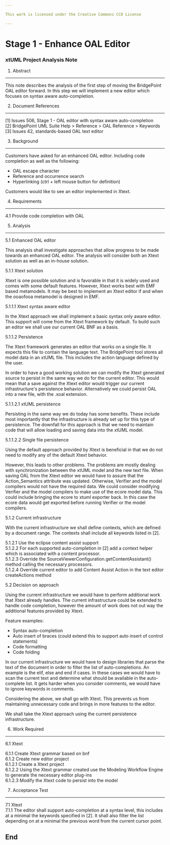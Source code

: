```yaml
---

This work is licensed under the Creative Commons CC0 License

---
```


# Stage 1 - Enhance OAL Editor
### xtUML Project Analysis Note

1. Abstract
-----------
This note describes the analysis of the first step of moving the BridgePoint OAL editor forward.  In this step we will implement a new editor which focuses on syntax aware auto-completion.

2. Document References
----------------------
[1] Issues 506, Stage 1 - OAL editor with syntax aware auto-completion   
[2] BridgePoint UML Suite Help > Reference > OAL Reference > Keywords   
[3] Issues 42, standards-based OAL text editor

3. Background
-------------
Customers have asked for an enhanced OAL editor.  Including code completion as
well as the following:

- OAL escape character
- Reference and occurrence search
- Hyperlinking (ctrl + left mouse button for definition)

Customers would like to see an editor implemented in Xtext.

4. Requirements
---------------
4.1 Provide code completion with OAL

5. Analysis
-----------
5.1 Enhanced OAL editor

This analysis shall investigate approaches that allow progress to be made
towards an enhanced OAL editor.  The analysis will consider both an Xtext
solution as well as an in-house solution.

5.1.1 Xtext solution

Xtext is one possible solution and is favorable in that it is widely used and
comes with some default features.  However, Xtext works best with EMF based
metamodels.  It may be best to implement an Xtext editor if and when the
ooaofooa metamodel is designed in EMF.

5.1.1.1 Xtext syntax aware editor

In the Xtext approach we shall implement a basic syntax only aware editor.  This
support will come from the Xtext framework by default.  To build such an editor
we shall use our current OAL BNF as a basis.

5.1.1.2 Persistence

The Xtext framework generates an editor that works on a single file.  It expects
this file to contain the language text.  The BridgePoint tool stores all model
data in an xtUML file.  This includes the action language defined by the user.

In order to have a good working solution we can modify the Xtext generated
source to persist in the same way we do for the current editor.  This would mean
that a save against the Xtext editor would trigger our current infrastructure's
persistence behavior.  Alternatively we could persist OAL into a new file, with
the .xoal extension.

5.1.1.2.1 xtUML persistence

Persisting in the same way we do today has some benefits.  These include most
importantly that the infrastructure is already set up for this type of
persistence.  The downfall for this approach is that we need to maintain code
that will allow loading and saving data into the xtUML model.

5.1.1.2.2 Single file persistence

Using the default approach provided by Xtext is beneficial in that we do not
need to modify any of the default Xtext behavior.

However, this leads to other problems.  The problems are mostly dealing with
synchronization between the xtUML model and the new text file.  When saving OAL
from the Xtext editor we would have to assure that the Action_Semantics
attribute was updated.  Otherwise, Verifier and the model compilers would not
have the required data.  We could consider modifying Verifier and the model
compilers to make use of the ecore model data.  This could include bringing the
ecore to xtuml exporter back.  In this case the ecore data would get exported
before running Verifier or the model compilers.  

5.1.2 Current infrastructure

With the current infrastructure we shall define contexts, which are defined by
a document range.  The contexts shall include all keywords listed in [2].

5.1.2.1 Use the eclipse content assist support   
5.1.2.2 For each supported auto-completion in [2] add a context helper
          which is associated with a content processor.   
5.1.2.3 Override the SourceViewerConfiguration.getContentAssistant() method
          calling the necessary processors.   
5.1.2.4 Override current editor to add Content Assist Action in the text editor
          createActions method

5.2 Decision on approach

Using the current infrastructure we would have to perform additional work that
Xtext already handles.  The current infrastructure could be extended to handle
code completion, however the amount of work does not out way the additional
features provided by Xtext.

Feature examples:

- Syntax auto-completion   
- Auto insert of braces (could extend this to support auto insert of control
  statements)   
- Code formatting   
- Code folding   

In our current infrastructure we would have to
design libraries that parse the text of the document in order to filter the list
of auto-completions.  An example is the elif, else and end if cases.  In these
cases we would have to scan the current text and determine what should be
available in the auto-complete list.  It gets harder when you consider comments,
we would have to ignore keywords in comments.

Considering the above, we shall go with Xtext.  This prevents us from
maintaining unnecessary code and brings in more features to the editor.

We shall take the Xtext approach using the current persistence infrastructure.

6. Work Required
----------------
6.1 Xtext

6.1.1 Create Xtext grammar based on bnf   
6.1.2 Create new editor project   
6.1.2.1 Create a Xtext project   
6.1.2.2 Using the Xtext grammar created use the Modeling Workflow Engine to
        generate the necessary editor plug-ins   
6.1.2.3 Modify the Xtext code to persist into the model

7. Acceptance Test
------------------
7.1 Xtext   
7.1.1 The editor shall support auto-completion at a syntax level, this includes
at a minimal the keywords specified in [2].  It shall also filter the list
depending on at a minimal the previous word from the current cursor point.   

End
---

